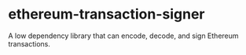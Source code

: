 # ethereum-transaction-signer
A low dependency library that can encode, decode, and sign Ethereum transactions.
